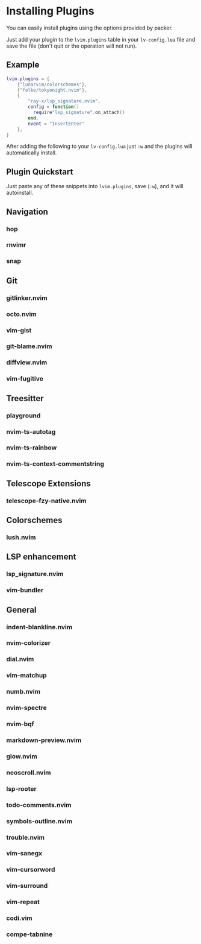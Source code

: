 # Installing Plugins

You can easily install plugins using the options provided by packer.

Just add your plugin to the `lvim.plugins` table in your `lv-config.lua` file and save the file (don't quit or the operation will not run).

## Example

```lua
lvim.plugins = {
    {"lunarvim/colorschemes"},
    {"folke/tokyonight.nvim"}, 
    {
        "ray-x/lsp_signature.nvim",
        config = function() 
          require"lsp_signature".on_attach() 
        end,
        event = "InsertEnter"
    },
}
```

After adding the following to your `lv-config.lua` just `:w` and the plugins will automatically install.

## Plugin Quickstart

Just paste any of these snippets into `lvim.plugins`, save (`:w`), and it will autoinstall.

## Navigation

### hop

### rnvimr

### snap

## Git

### gitlinker.nvim

### octo.nvim

### vim-gist

### git-blame.nvim

### diffview.nvim

### vim-fugitive

## Treesitter

### playground

### nvim-ts-autotag

### nvim-ts-rainbow

### nvim-ts-context-commentstring

## Telescope Extensions

### telescope-fzy-native.nvim

## Colorschemes

### lush.nvim

## LSP enhancement

### lsp_signature.nvim

### vim-bundler

## General

### indent-blankline.nvim

### nvim-colorizer

### dial.nvim

### vim-matchup

### numb.nvim

### nvim-spectre

### nvim-bqf

### markdown-preview.nvim

### glow.nvim

### neoscroll.nvim

### lsp-rooter

### todo-comments.nvim

### symbols-outline.nvim

### trouble.nvim

### vim-sanegx

### vim-cursorword

### vim-surround

### vim-repeat

### codi.vim

### compe-tabnine
